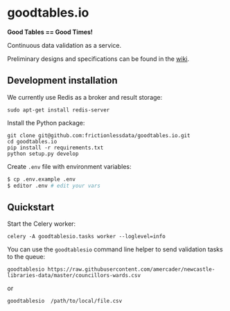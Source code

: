 # goodtables.io


**Good Tables == Good Times!**

Continuous data validation as a service.


Preliminary designs and specifications can be found in the [wiki](https://github.com/frictionlessdata/goodtables.io/wiki).

## Development installation

We currently use Redis as a broker and result storage:

    sudo apt-get install redis-server

Install the Python package:

    git clone git@github.com:frictionlessdata/goodtables.io.git
    cd goodtables.io
    pip install -r requirements.txt
    python setup.py develop

Create `.env` file with environment variables:

```bash
$ cp .env.example .env
$ editor .env # edit your vars

```

## Quickstart

Start the Celery worker:

    celery -A goodtablesio.tasks worker --loglevel=info

You can use the `goodtablesio` command line helper to send validation tasks to the queue:

    goodtablesio https://raw.githubusercontent.com/amercader/newcastle-libraries-data/master/councillors-wards.csv

or

    goodtablesio  /path/to/local/file.csv
